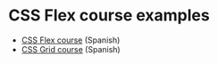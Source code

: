 # CSS Flex course examples

- [CSS Flex course](https://pro.codely.tv/library/css-flex-a-fondo/about/) (Spanish)
- [CSS Grid course](https://pro.codely.tv/library/css-grid/about/) (Spanish)
